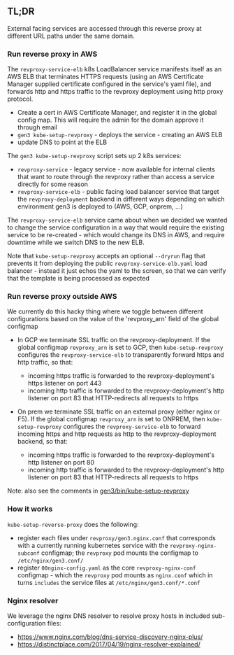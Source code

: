 ## TL;DR

External facing services are accessed through this reverse proxy at 
different URL paths under the same domain.

### Run reverse proxy in AWS

The `revproxy-service-elb` k8s LoadBalancer service manifests itself
as an AWS ELB that terminates HTTPS requests (using an AWS Certificate Manager supplied certificate configured in the service's yaml file), and
forwards http and https traffic to the
revproxy deployment using http proxy protocol.

- Create a cert in AWS Certificate Manager, and register it in the global config map.  This will require the admin for the domain approve it through email 
- `gen3 kube-setup-revproxy` - deploys the service - creating an AWS ELB
- update DNS to point at the ELB

The `gen3 kube-setup-revproxy` script sets up 2 k8s services:

  * `revproxy-service` - legacy service - now available for internal clients 
         that want to route
         through the revproxy rather than access a service directly for some reason
  * `revproxy-service-elb` - public facing load balancer service that 
        target the `revproxy-deployment` backend in different ways depending
        on which environment gen3 is deployed to (AWS, GCP, onprem, ...)

The `revproxy-service-elb` service came about when we decided we wanted to change the service configuration in a way that would require the existing service to be re-created - which would change its DNS in AWS, and require downtime while we switch DNS to the new ELB.

Note that `kube-setup-revproxy` accepts an optional `--dryrun` flag that prevents it from deploying the public `revproxy-service-elb.yaml` load balancer - instead it just echos the yaml to the screen, so that we can verify that the template is being processed as expected


### Run reverse proxy outside AWS

We currently do this hacky thing where we toggle between different configurations
based on the value of the 'revproxy_arn' field of the global configmap

* In GCP we terminate SSL traffic on the revproxy-deployment.  If the global configmap `revproxy_arn` is set to GCP, then `kube-setup-revproxy` configures the `revproxy-service-elb` to transparently forward https and http traffic, so that:
    - incoming https traffic is forwarded to the revproxy-deployment's https listener on port 443
    - incoming http traffic is forwarded to the revproxy-deployment's http listener on port 83 that HTTP-redirects all requests to https

* On prem we terminate SSL traffic on an external proxy (either nginx or F5).  If the global configmap `revproxy_arn` is set to ONPREM, then `kube-setup-revproxy` configures the `revproxy-service-elb` to forward incoming https and http requests as http to the revproxy-deployment backend, so that:
    - incoming https traffic is forwarded to the revproxy-deployment's http listener on port 80
    - incoming http traffic is forwarded to the revproxy-deployment's http listener on port 83 that HTTP-redirects all requests to https

Note: also see the comments in [gen3/bin/kube-setup-revproxy](https://github.com/uc-cdis/cloud-automation/blob/master/gen3/bin/kube-setup-revproxy.sh)

### How it works

`kube-setup-reverse-proxy` does the following:
* register each files under `revproxy/gen3.nginx.conf` that corresponds with a currently running kubernetes service with the `revproxy-nginx-subconf` configmap; the `revproxy` pod mounts the configmap to `/etc/nginx/gen3.conf/`
* register `00nginx-config.yaml` as the core `revproxy-nginx-conf` configmap - which the `revproxy` pod mounts as `nginx.conf` which in turns `includes` the service files at `/etc/nginx/gen3.conf/*.conf` 

### Nginx resolver

We leverage the nginx DNS resolver to resolve proxy hosts in
included sub-configuration files:

* https://www.nginx.com/blog/dns-service-discovery-nginx-plus/
* https://distinctplace.com/2017/04/19/nginx-resolver-explained/
